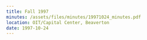 ```yaml
---
title: Fall 1997
minutes: /assets/files/minutes/19971024_minutes.pdf
location: OIT/Capital Center, Beaverton
date: 1997-10-24
---
```


